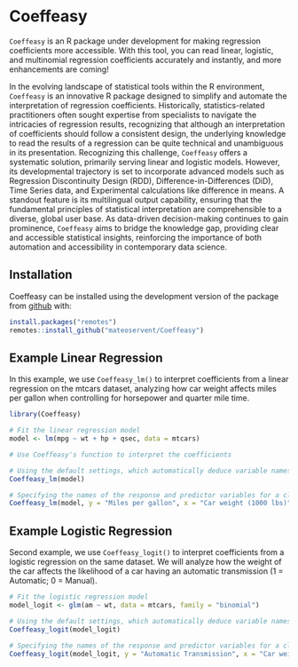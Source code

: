 # Coeffeasy
`Coeffeasy` is an R package under development for making regression coefficients more accessible. With this tool, you can read linear, logistic, and multinomial regression coefficients accurately and instantly, and more enhancements are coming!

In the evolving landscape of statistical tools within the R environment, `Coeffeasy` is an innovative R package designed to simplify and automate the interpretation of regression coefficients. Historically, statistics-related practitioners often sought expertise from specialists to navigate the intricacies of regression results, recognizing that although an interpretation of coefficients should follow a consistent design, the underlying knowledge to read the results of a regression can be quite technical and unambiguous in its presentation. Recognizing this challenge, `Coeffeasy` offers a systematic solution, primarily serving linear and logistic models. However, its developmental trajectory is set to incorporate advanced models such as Regression Discontinuity Design (RDD), Difference-in-Differences (DiD), Time Series data, and Experimental calculations like difference in means. A standout feature is its multilingual output capability, ensuring that the fundamental principles of statistical interpretation are comprehensible to a diverse, global user base. As data-driven decision-making continues to gain prominence, `Coeffeasy` aims to bridge the knowledge gap, providing clear and accessible statistical insights, reinforcing the importance of both automation and accessibility in contemporary data science.


## Installation

Coeffeasy can be installed using the development version of the package from [github](https://github.com/your_github_username/Coeffeasy) with:


``` r
install.packages("remotes")
remotes::install_github("mateoservent/Coeffeasy")

```

## Example Linear Regression

In this example, we use `Coeffeasy_lm()` to interpret coefficients from a linear regression on the mtcars dataset, analyzing how car weight affects miles per gallon when controlling for horsepower and quarter mile time.

``` r
library(Coeffeasy)

# Fit the linear regression model
model <- lm(mpg ~ wt + hp + qsec, data = mtcars)

# Use Coeffeasy's function to interpret the coefficients

# Using the default settings, which automatically deduce variable names and use an alpha of 0.05
Coeffeasy_lm(model) 

# Specifying the names of the response and predictor variables for a clearer interpretation, and adjusting the significance level
Coeffeasy_lm(model, y = "Miles per gallon", x = "Car weight (1000 lbs)", alpha = 0.01) 

```
## Example Logistic Regression

Second example, we use `Coeffeasy_logit()` to interpret coefficients from a logistic regression on the same dataset. We will analyze how the weight of the car affects the likelihood of a car having an automatic transmission (1 = Automatic; 0 = Manual).

``` r
# Fit the logistic regression model
model_logit <- glm(am ~ wt, data = mtcars, family = "binomial")

# Using the default settings, which automatically deduce variable names and use an alpha of 0.05
Coeffeasy_logit(model_logit) 

# Specifying the names of the response and predictor variables for a clearer interpretation, and adjusting the significance level
Coeffeasy_logit(model_logit, y = "Automatic Transmission", x = "Car weight (1000 lbs)", alpha = 0.01) 
```


